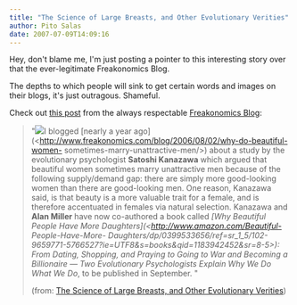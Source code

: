 ```yaml
---
title: "The Science of Large Breasts, and Other Evolutionary Verities"
author: Pito Salas
date: 2007-07-09T14:09:16
---
```




Hey, don't blame me, I'm just posting a pointer to this interesting story over
that the ever-legitimate Freakonomics Blog.

The depths to which people will sink to get certain words and images on their
blogs, it's just outragous. Shameful.

Check out [this
post](<http://feeds.feedburner.com/~r/FreakonomicsBlog/~3/131969662/>) from
the always respectable [Freakonomics
Blog](<http://www.freakonomics.com/blog>):

>
> "![](https://i0.wp.com/www.thecancerblog.com/media/2006/05/cleavage.jpg?resize=150%2C153)I
> blogged [nearly a year
> ago](<http://www.freakonomics.com/blog/2006/08/02/why-do-beautiful-women-
> sometimes-marry-unattractive-men/>) about a study by the evolutionary
> psychologist **Satoshi Kanazawa** which argued that beautiful women
> sometimes marry unattractive men because of the following supply/demand gap:
> there are simply more good-looking women than there are good-looking men.
> One reason, Kanazawa said, is that beauty is a more valuable trait for a
> female, and is therefore accentuated in females via natural selection.
> Kanazawa and **Alan Miller** have now co-authored a book called _[Why
> Beautiful People Have More Daughters](<http://www.amazon.com/Beautiful-
> People-Have-More-
> Daughters/dp/0399533656/ref=sr_1_5/102-9659771-5766527?ie=UTF8&s=books&qid=1183942452&sr=8-5>):
> From Dating, Shopping, and Praying to Going to War and Becoming a
> Billionaire — Two Evolutionary Psychologists Explain Why We Do What We Do_,
> to be published in September. "
>
> (from: [The Science of Large Breasts, and Other Evolutionary
> Verities](<http://feeds.feedburner.com/~r/FreakonomicsBlog/~3/131969662/>))


